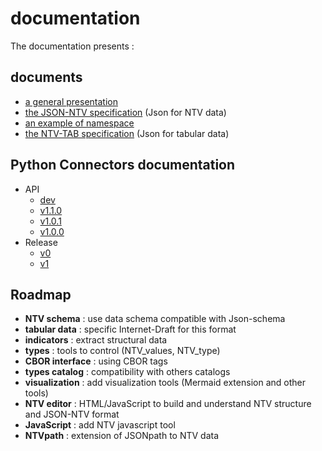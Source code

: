 # documentation

The documentation presents :

## documents

- [a general presentation](https://github.com/loco-philippe/NTV/blob/main/documentation/NTV_presentation.pdf)
- [the JSON-NTV specification](https://loco-philippe.github.io/ES/JSON%20semantic%20format%20(JSON-NTV).htm) (Json for NTV data)
- [an example of namespace](https://github.com/loco-philippe/NTV/blob/main/documentation/JSON-NTV-namespace-fr.pdf)
- [the NTV-TAB specification](https://loco-philippe.github.io/ES/NTV%20tabular%20format%20(NTV-TAB).htm) (Json for tabular data)

## Python Connectors documentation

- API
  - [dev](https://loco-philippe.github.io/NTV/json_ntv.html)
  - [v1.1.0](https://loco-philippe.github.io/NTV/v1.1.0/json_ntv.html)
  - [v1.0.1](https://loco-philippe.github.io/NTV/v1.0.1/json_ntv.html)
  - [v1.0.0](https://loco-philippe.github.io/NTV/v1.0.0/json_ntv.html)
- Release
  - [v0](https://github.com/loco-philippe/NTV/blob/main/documentation/release/0.x.rst)
  - [v1](https://github.com/loco-philippe/NTV/blob/main/documentation/release/1.x.rst)

## Roadmap

- **NTV schema** : use data schema compatible with Json-schema
- **tabular data** : specific Internet-Draft for this format
- **indicators** : extract structural data
- **types** : tools to control (NTV_values, NTV_type)
- **CBOR interface** : using CBOR tags
- **types catalog** : compatibility with others catalogs
- **visualization** : add visualization tools (Mermaid extension and other tools)
- **NTV editor** : HTML/JavaScript to build and understand NTV structure and JSON-NTV format
- **JavaScript** : add NTV javascript tool
- **NTVpath** : extension of JSONpath to NTV data

